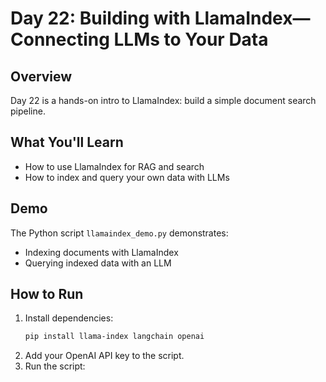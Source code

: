 # Day 22: Building with LlamaIndex—Connecting LLMs to Your Data

## Overview
Day 22 is a hands-on intro to LlamaIndex: build a simple document search pipeline.

## What You'll Learn
- How to use LlamaIndex for RAG and search
- How to index and query your own data with LLMs

## Demo
The Python script `llamaindex_demo.py` demonstrates:
- Indexing documents with LlamaIndex
- Querying indexed data with an LLM

## How to Run
1. Install dependencies:
   ```bash
   pip install llama-index langchain openai
2. Add your OpenAI API key to the script.
3. Run the script:
